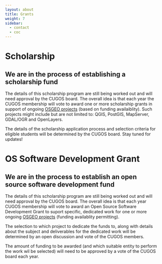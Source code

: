 ```yaml
---
layout: about
title: Grants
weight: 7
sidebar:
  - contact
  - coc
---
```


Scholarship
=====

## We are in the process of establishing a scholarship fund

The details of this scholarship program are still being worked out and will need approval by the CUGOS board.
The overall idea is that each year the CUGOS membership will vote to award one or more scholarship grants in support of ongoing <a href="https://www.osgeo.org/projects/">OSGEO projects</a> (based on funding availaiblity). Such projects might include but are not limited to:  QGIS, PostGIS, MapServer, GDAL/OGR and OpenLayers.

The details of the scholarship application process and selection criteria for eligible students will be determined by the CUGOS board. Stay tuned for updates!

OS Software Development Grant
=======

## We are in the process to establish an open source software development fund 

The details of this scholarship program are still being worked out and will need approval by the CUGOS board.
The overall idea is that each year CUGOS membership will vote to award an Open Source Software Development Grant to suport specific, dedicated work for one or more ongoing <a href="https://www.osgeo.org/projects/">OSGEO projects</a> (funding availablity permitting). 

The selection to which project to dedicate the funds to, along with details about the subject and deliverables for the dedicated work will be determined by an open discussion and vote of the CUGOS members. 

The amount of funding to be awarded (and which suitable entity to perform the work wil be selected) will need to be approved by a vote of the CUGOS board each year.